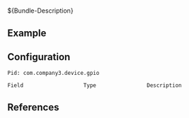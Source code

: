 # 

${Bundle-Description}

## Example

## Configuration

	Pid: com.company3.device.gpio
	
	Field					Type				Description
		
	
## References

